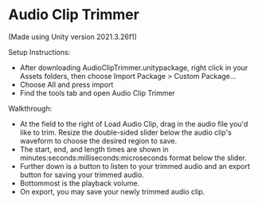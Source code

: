 # Audio Clip Trimmer
(Made using Unity version 2021.3.26f1)

Setup Instructions:
- After downloading AudioClipTrimmer.unitypackage, right click in your Assets folders, then choose Import Package > Custom Package...
- Choose All and press import
- Find the tools tab and open Audio Clip Trimmer

Walkthrough:
- At the field to the right of Load Audio Clip, drag in the audio file you'd like to trim. Resize the double-sided slider below the audio clip's waveform to choose the desired region to save.
- The start, end, and length times are shown in minutes:seconds:milliseconds:microseconds format below the slider.
- Further down is a button to listen to your trimmed audio and an export button for saving your trimmed audio.
- Bottommost is the playback volume.
- On export, you may save your newly trimmed audio clip.
